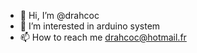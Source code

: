 - 👋 Hi, I’m @drahcoc
- 👀 I’m interested in arduino system
- 📫 How to reach me drahcoc@hotmail.fr

<!---
drahcoc/drahcoc is a ✨ special ✨ repository because its `README.md` (this file) appears on your GitHub profile.
You can click the Preview link to take a look at your changes.
--->
